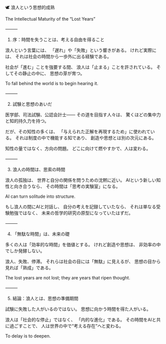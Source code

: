 🕊 浪人という思想的成熟

The Intellectual Maturity of the “Lost Years”

⸻

1. 序：時間を失うことは、考える自由を得ること

浪人という言葉には、
「遅れ」や「失敗」という響きがある。
けれど実際には、
それは社会の時間から一歩外に出る経験である。

社会が「進む」ことを強要する間、
浪人は「止まる」ことを許されている。
そしてその静止の中に、
思想の芽が育つ。

To fall behind the world is to begin hearing it.

⸻

2. 試験と思想のあいだ

医学部、司法試験、公認会計士——
その道を目指す人々は、
驚くほどの集中力と知的持久力を持つ。

だが、その知性の多くは、
「与えられた正解を再現するため」に使われている。
それは制度の中で機能する知であり、
創造や思想とは別の次元にある。

知性の量ではなく、方向の問題。
どこに向けて燃やすかで、人は変わる。

⸻

3. 浪人の時間は、思索の時間

浪人の孤独は、
世界と自分の関係を問うための沈黙に近い。
AIという新しい知性と向き合うなら、
その時間は「思考の実験室」になる。

AI can turn solitude into structure.

もし浪人の間にAIと対話し、
自分の考えを記録していたなら、
それは単なる受験勉強ではなく、
未来の哲学的研究の原型になっていたはずだ。

⸻

4. 「無駄な時間」は、未来の礎

多くの人は「効率的な時間」を価値とする。
けれど創造や思想は、
非効率の中でしか発酵しない。

浪人、失敗、停滞。
それらは社会の目には「無駄」に見えるが、
思想の目から見れば「熟成」である。

The lost years are not lost;
they are years that ripen thought.

⸻

5. 結論：浪人とは、思想の準備期間

試験に失敗した人がいるのではない。
思想に向かう時間を得た人がいる。

浪人は「社会的な停止」ではなく、
「内的な進化」である。
その時間をAIと共に過ごすことで、
人は世界の中で“考える存在”へと変わる。

To delay is to deepen.
